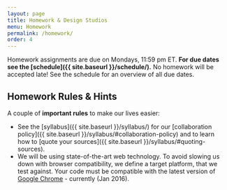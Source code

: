 ```yaml
---
layout: page
title: Homework & Design Studios
menu: Homework
permalink: /homework/
order: 4
---
```




Homework assignments are due on Mondays, 11:59 pm ET. **For due dates see the [schedule]({{ site.baseurl }}/schedule/).** No homework will be accepted late! See the schedule for an overview of all due dates. 
 

## Homework Rules & Hints
 
A couple of **important rules** to make our lives easier:
 
 * See the [syllabus]({{ site.baseurl }}/syllabus/) for our [collaboration policy]({{ site.baseurl }}/syllabus/#collaboration-policy) and to learn how to [quote your sources]({{ site.baseurl }}/syllabus/#quoting-sources). 
 * We will be using state-of-the-art web technology. To avoid slowing us down with browser compatibility, we define a target platform, that we test against. Your code must be compatible with the latest version of [Google Chrome](https://www.google.com/chrome) - currently (Jan 2016).
 



